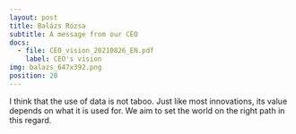 ```yaml
---
layout: post
title: Balázs Rózsa
subtitle: A message from our CEO
docs:
  - file: CEO_vision_20210826_EN.pdf
    label: CEO's vision
img: balazs_647x392.png
position: 20
---
```


I think that the use of data is not taboo. Just like most innovations, its value depends on what it is used for. We aim to set the world on the right path in this regard.
